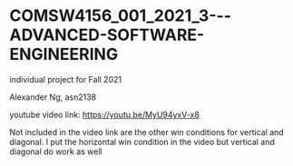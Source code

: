 # COMSW4156_001_2021_3---ADVANCED-SOFTWARE-ENGINEERING
individual project for Fall 2021

Alexander Ng, asn2138

youtube video link: https://youtu.be/MyU94yxV-x8

Not included in the video link are the other win conditions for vertical and diagonal.
I put the horizontal win condition in the video but vertical and diagonal do work as well

